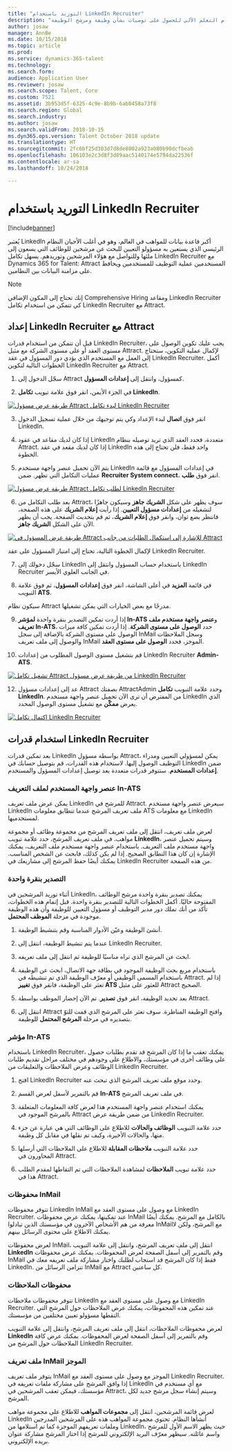 ```yaml
---
title: "التوريد باستخدام LinkedIn Recruiter"
description: "يوفر هذا الموضوع معلومات حول استخدام التعلم الآلي‬ للحصول على توصيات بشأن وظيفة ومرشح الوظيفة."
author: josaw
manager: AnnBe
ms.date: 10/15/2018
ms.topic: article
ms.prod: 
ms.service: dynamics-365-talent
ms.technology: 
ms.search.form: 
audience: Application User
ms.reviewer: josaw
ms.search.scope: Talent, Core
ms.custom: 7521
ms.assetid: 3b953d5f-6325-4c9e-8b9b-6ab0458a73f8
ms.search.region: Global
ms.search.industry: 
ms.author: josaw
ms.search.validFrom: 2018-10-15
ms.dyn365.ops.version: Talent October 2018 update
ms.translationtype: HT
ms.sourcegitcommit: 2fc6bf25d303d7d8de8002a923a080b90dcfbeab
ms.openlocfilehash: 106103e2c3d8f3d89aac5140174e5794da22536f
ms.contentlocale: ar-sa
ms.lasthandoff: 10/24/2018

---
```


# <a name="sourcing-with-linkedin-recruiter"></a>التوريد باستخدام LinkedIn Recruiter
[!include[banner](../includes/banner.md)]

يُعتبر LinkedIn أكبر قاعدة بيانات للمواهب في العالم، وهو في أغلب الأحيان النظام الرئيسي الذي يستعين به مسؤولو التعيين للبحث عن مرشحين للوظائف التي يسعون إلى ملئها وللتواصل مع هؤلاء المرشحين وتوريدهم. يسهل تكامل LinkedIn Recruiter مع Dynamics 365 for Talent: Attract المستخدمين عملية التوظيف للمستخدمين ويحافظ على مزامنة البيانات بين النظامين.

> [!NOTE]
> إنك تحتاج إلى المكون الإضافي Comprehensive Hiring ومقاعد LinkedIn Recruiter كي تتمكن من استخدام تكامل LinkedIn Recruiter مع Attract.

## <a name="set-up-linkedin-recruiter-with-attract"></a>إعداد LinkedIn Recruiter مع Attract 

قبل أن تتمكن من استخدام قدرات LinkedIn Recruiter، يجب عليك تكوين الوصول على مستوى العقد أو على مستوى الشركة مع مثيل Attract. لإكمال عملية التكوين، ستحتاج إلى العمل مع المستخدم الذي يؤدي دور المسؤول في عقد LinkedIn Recruiter. أكمل الخطوات التالية لتكوين LinkedIn Recruiter مع Attract.

1.  سجّل الدخول إلى Attract كمسؤول، وانتقل إلى **إعدادات المسؤول**.

2.  في الجزء الأيمن، انقر فوق علامة تبويب **تكامل LinkedIn**.

[![طريقة عرض مسؤول Attract لبدء تكامل LinkedIn Recruiter](./media/LinkedInConnect.png)](./media/LinkedInConnect.png)

3.  انقر فوق **اتصال** لبدء الإعداد وكي يتم توجيهك من خلال عملية تسجيل الدخول LinkedIn.

4.  إذا كان لديك مقاعد في عقود LinkedIn متعددة، فحدد العقد الذي تريد توصيله بنظام Attract. إذا كان لديك مقعد في عقد LinkedIn واحد فقط، فلن تحتاج إلى هذه الخطوة.

5.  يتم الآن تحميل عنصر واجهة مستخدم LinkedIn في إعدادات المسؤول مع قائمة عمليات التكامل التي تظهر. ضمن **Recruiter System connect**، انقر فوق **طلب**.

[![طريقة عرض مسؤول Attract لطلب تكامل LinkedIn Recruiter](./media/RequestLinkedInRSC.png)](./media/RequestLinkedInRSC.png)

6.  بعد طلب التكامل من Attract، سوف يظهر على شكل **الشريك جاهز** وسيكون جاهزًا لتشغيله من **إعدادات مسؤول التعيين**. إذا رأيت **إعلام الشريك** على هذه الصفحة، فانتظر بضع ثوان، وانقر فوق **إعلام الشريك**، ثم قم بتحديث الصفحة. يجب أن يظهر الآن على الشكل **الشريك جاهز**.

[![طريقة عرض المسؤول في Attract للإشارة إلى استكمال الطلبات من جانب Attract](./media/PartnerReadyRSC.png)](./media/PartnerReadyRSC.png)

لإكمال الخطوة التالية، تحتاج إلى امتياز المسؤول على عقد LinkedIn Recruiter.

7.  سجّل دخولك إلى LinkedIn باستخدام حساب المسؤول وانتقل إلى LinkedIn Recruiter في الجانب العلوي الأيسر. 

8. في قائمة **المزيد** في أعلى الشاشة، انقر فوق **إعدادات المسؤول**، ثم فوق علامة التبويب **ATS**.

سيكون نظام Attract مدرجًا مع بعض الخيارات التي يمكن تشغيلها.

9. إذا أردت تمكين التصدير بنقرة واحدة **لمؤشر In-ATS** و**عنصر واجهة مستخدم ملف تعريف In-ATS**، حدد **الوصول على مستوى الشركة**. إذا أردت تمكين كافة ميزات الوصول على مستوى الشركة بالإضافة إلى سجل InMail وسجل الملاحظات والوصول إلى ملف تعريف InMail الموجز، فحدد **الوصول على مستوى العقد**.

10. قم بتشغيل مستوى الوصول المطلوب من إعدادات LinkedIn Recruiter **Admin-ATS**.

[![تشغيل تكامل Attract من طريقة عرض مسؤول LinkedIn Recruiter](./media/EnableRSC.png)](./media/EnableRSC.png)

12. عد إلى إعدادات مسؤول Attract بصفتك AttractAdmin وحدد علامة التبويب **تكامل LinkedIn**. من المفترض أن ترى الآن تحميل عنصر واجهة مستخدم LinkedIn الذي يعرض **ممكّن** مع تشغيل مستوى الوصول المحدد.

[![اكتمال تكامل LinkedIn Recruiter](./media/RSCSetupComplete.png)](./media/RSCSetupComplete.png)

## <a name="using-linkedin-recruiter-capabilities"></a>استخدام قدرات LinkedIn Recruiter

بعد تمكين قدرات LinkedIn بواسطة مسؤول Attract، يمكن لمسؤولي التعيين ومدراء التوظيف الوصول إليها. لاستخدام هذه القدرات، قم بتوصيل حسابك في LinkedIn ضمن **إعدادات المستخدم**. ستتوفر قدرات متعددة بعد توصيل إعدادات المسؤول والمستخدم.

### <a name="in-ats-profile-widget"></a>عنصر واجهة المستخدم لملف التعريف In-ATS

يمكن عرض ملف تعريف LinkedIn للمرشح في Attract. سيعرض عنصر واجهة مستخدم LinkedIn ملف تعريف المرشح عندما تتطابق معلومات ATS مع معلومات LinkedIn لمستخدميها.

لعرض ملف تعريف، انتقل إلى ملف تعريف المرشح من مجموعة وظائف أو مجموعة مواهب. في ملف تعريف المرشح، حدد علامة تبويب **LinkedIn**، وسيتم تحميل عنصر واجهة مستخدم ملف التعريف. باستخدام عنصر واجهة مستخدم ملف التعريف، يمكنك الإشارة إن كان هذا التطابق الصحيح. إذا لم يكن كذلك، فابحث عن الشخص المناسب. يمكنك أيضًا حفظ المرشح إلى مشاريعك في LinkedIn Recruiter من هذه الصفحة.

### <a name="1-click-export"></a>التصدير بنقرة واحدة 

أثناء توريد المرشحين في LinkedIn، يمكنك تصدير بنقرة واحدة مرشح الوظائف المفتوحة حاليًا. أكمل الخطوات التالية للتصدير بنقرة واحدة. قبل إتمام هذه الخطوات، تأكد من أنك تملك دور مدير التوظيف أو مسؤول التعيين للوظيفة وأن هذه الوظيفة موجودة في مرحلة **الموظف المحتمل**.

1.  أنشئ الوظيفة وعيّن الأدوار المناسبة وقم بتنشيط الوظيفة.

2.  عندما يتم تنشيط الوظيفة، انتقل إلى LinkedIn Recruiter.

3.  ابحث عن المرشح الذي تراه مناسبًا للوظيفة ثم انتقل إلى ملف تعريفه.

4.  باستخدام مربع بحث الوظيفة الموجود في بطاقة جهة الاتصال، ابحث عن الوظيفة باستخدام المسمى الوظيفي أو معرّف الوظيفة الذي تم تنشيطه في Attract. إذا لم تعثر على الوظيفة، فانقر فوق **تغيير ATS‎** للعثور على مثيل Attract الصحيح.

5. بعد تحديد الوظيفة، انقر فوق **تصدير**. تم الآن إحضار الموظف بواسطة Attract.

6.  انتقل إلى Attract وافتح الوظيفة المناظرة. سوف تعثر على المرشح الذي قمت للتوّ بتصديره في مرحلة **المرشح المحتمل** للوظيفة.

### <a name="in-ats-indicator"></a>مؤشر In-ATS 

باستخدام LinkedIn Recruiter، يمكنك تعقب ما إذا كان المرشح قد تقدم بطلبات حصول على وظائف أخرى في مؤسستك، والاطلاع على وجودهم في مختلف مراحل تقديم طلبات الوظائف وعرض الملاحظات والتعليقات من LinkedIn Recruiter.

1.  افتح LinkedIn Recruiter وحدد موقع ملف تعريف المرشح الذي تبحث عنه.

2.  قم بالتمرير لأسفل لعرض القسم **In-ATS** في ملف تعريف المرشح.

3.  يمكنك استخدام عنصر واجهة المستخدم هذا لعرض كافة المعلومات المتعلقة بالمرشح الموجود في Attract من ضمن طريقة عرض LinkedIn Recruiter.

4.  حدد علامة التبويب **الوظائف والحالات** للاطلاع على الوظائف التي هي عبارة عن جزء منها، والحالات الأخيرة، وكيف تم نقلها في مقابل كل وظيفة.

5.  حدد علامة التبويب **ملاحظات المقابلة** للاطلاع على الملاحظات التي أرسلها المحاورون في Attract.

6.  حدد علامة تبويب **الملاحظات** لمشاهدة الملاحظات التي تم التقاطها لمقدم الطلب هذا في Attract.

### <a name="inmail-history"></a>محفوظات InMail

تتوفر محفوظات LinkedIn InMail مع وصول على مستوى العقد مع LinkedIn Recruiter. عند تمكينها، يمكنك عرض محفوظات InMail بالكامل مع المرشح. يمكنك أيضًا معرفة من هم الأشخاص الآخرون في مؤسستك الذين تبادلوا InMailمع المرشح، ولكن لا يمكنك الاطلاع على محتوى الرسائل بينهم.

لعرض محفوظات InMail، انتقل إلى ملف تعريف المرشح، وانتقل إلى علامة التبويب **LinkedIn** وقم بالتمرير إلى أسفل الصفحة لعرض المحفوظات. يمكنك عرض محفوظات InMail فقط إذا كان المرشح قد استجاب لطلبك واختار مشاركة ملف تعريفه معك في LinkedIn. تتزامن الرسائل من InMail مع Attract كل ساعتين.

### <a name="notes-history"></a>محفوظات الملاحظات 

تتوفر محفوظات ملاحظات LinkedIn مع وصول على مستوى العقد مع LinkedIn Recruiter. عند تمكين هذه المحفوظات، يمكنك عرض الملاحظات حول المرشح التي التقطها مسؤولو تعيين مختلفين من مؤسستك.

لعرض محفوظات الملاحظات، انتقل إلى ملف تعريف المرشح، وانتقل إلى علامة التبويب **LinkedIn** وقم بالتمرير إلى أسفل الصفحة لعرض المحفوظات. يمكنك عرض كافة الملاحظات حول المرشح من LinkedIn Recruiter.

### <a name="inmail-stub-profile"></a>ملف تعريف InMail الموجز

يتوفر ملف تعريف InMail الموجز مع وصول على مستوى العقد مع LinkedIn Recruiter. إذا وافق المرشح على مشاركة ملفات تعريفه في LinkedIn مع أي مستخدم في مؤسستك، فيمكن تعقب المرشحين في Attract، وسيتم إنشاء سجل مرشح جديد لكل المرشح.

لعرض قائمة المرشحين، انتقل إلى **مجموعات المواهب** للاطلاع على مجموعة مواهب LinkedIn أنشأها النظام. تحتوي مجموعة المواهب هذه على المرشحين المدرجين وملفات تعريفهم الموجزة كما تم استلامها من LinkedIn، حيث يظهر الاسم الأول للمرشح واسم عائلته. سيظهر معرّف البريد الإلكتروني للمرشح إذا اختار المرشح مشاركة عنوان بريده الإلكتروني.

